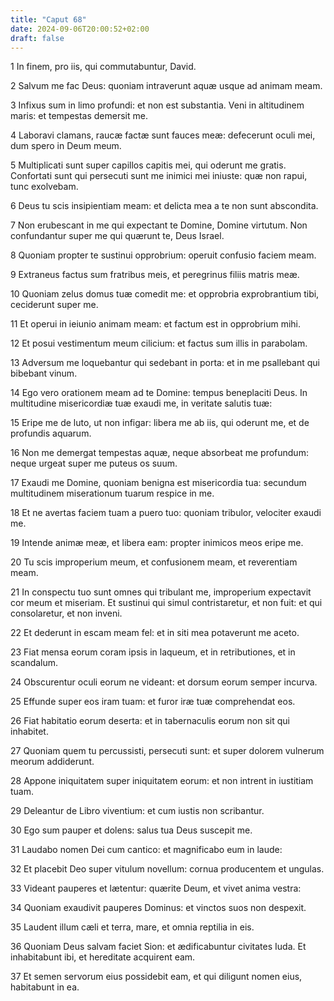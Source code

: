 ```yaml
---
title: "Caput 68"
date: 2024-09-06T20:00:52+02:00
draft: false
---
```



1 In finem, pro iis, qui commutabuntur, David.

2 Salvum me fac Deus: quoniam intraverunt aquæ usque ad animam meam.

3 Infixus sum in limo profundi: et non est substantia. Veni in altitudinem maris: et tempestas demersit me.

4 Laboravi clamans, raucæ factæ sunt fauces meæ: defecerunt oculi mei, dum spero in Deum meum.

5 Multiplicati sunt super capillos capitis mei, qui oderunt me gratis. Confortati sunt qui persecuti sunt me inimici mei iniuste: quæ non rapui, tunc exolvebam.

6 Deus tu scis insipientiam meam: et delicta mea a te non sunt abscondita.

7 Non erubescant in me qui expectant te Domine, Domine virtutum. Non confundantur super me qui quærunt te, Deus Israel.

8 Quoniam propter te sustinui opprobrium: operuit confusio faciem meam.

9 Extraneus factus sum fratribus meis, et peregrinus filiis matris meæ.

10 Quoniam zelus domus tuæ comedit me: et opprobria exprobrantium tibi, ceciderunt super me.

11 Et operui in ieiunio animam meam: et factum est in opprobrium mihi.

12 Et posui vestimentum meum cilicium: et factus sum illis in parabolam.

13 Adversum me loquebantur qui sedebant in porta: et in me psallebant qui bibebant vinum.

14 Ego vero orationem meam ad te Domine: tempus beneplaciti Deus. In multitudine misericordiæ tuæ exaudi me, in veritate salutis tuæ:

15 Eripe me de luto, ut non infigar: libera me ab iis, qui oderunt me, et de profundis aquarum.

16 Non me demergat tempestas aquæ, neque absorbeat me profundum: neque urgeat super me puteus os suum.

17 Exaudi me Domine, quoniam benigna est misericordia tua: secundum multitudinem miserationum tuarum respice in me.

18 Et ne avertas faciem tuam a puero tuo: quoniam tribulor, velociter exaudi me.

19 Intende animæ meæ, et libera eam: propter inimicos meos eripe me.

20 Tu scis improperium meum, et confusionem meam, et reverentiam meam.

21 In conspectu tuo sunt omnes qui tribulant me, improperium expectavit cor meum et miseriam. Et sustinui qui simul contristaretur, et non fuit: et qui consolaretur, et non inveni.

22 Et dederunt in escam meam fel: et in siti mea potaverunt me aceto.

23 Fiat mensa eorum coram ipsis in laqueum, et in retributiones, et in scandalum.

24 Obscurentur oculi eorum ne videant: et dorsum eorum semper incurva.

25 Effunde super eos iram tuam: et furor iræ tuæ comprehendat eos.

26 Fiat habitatio eorum deserta: et in tabernaculis eorum non sit qui inhabitet.

27 Quoniam quem tu percussisti, persecuti sunt: et super dolorem vulnerum meorum addiderunt.

28 Appone iniquitatem super iniquitatem eorum: et non intrent in iustitiam tuam.

29 Deleantur de Libro viventium: et cum iustis non scribantur.

30 Ego sum pauper et dolens: salus tua Deus suscepit me.

31 Laudabo nomen Dei cum cantico: et magnificabo eum in laude:

32 Et placebit Deo super vitulum novellum: cornua producentem et ungulas.

33 Videant pauperes et lætentur: quærite Deum, et vivet anima vestra:

34 Quoniam exaudivit pauperes Dominus: et vinctos suos non despexit.

35 Laudent illum cæli et terra, mare, et omnia reptilia in eis.

36 Quoniam Deus salvam faciet Sion: et ædificabuntur civitates Iuda. Et inhabitabunt ibi, et hereditate acquirent eam.

37 Et semen servorum eius possidebit eam, et qui diligunt nomen eius, habitabunt in ea.

